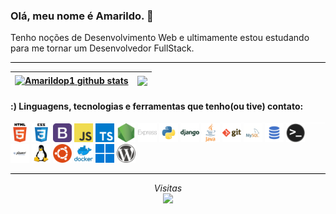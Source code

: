 ### Olá, meu nome é Amarildo. 👋

Tenho noções de Desenvolvimento Web e ultimamente estou estudando para me tornar um Desenvolvedor FullStack.

<!-- 
Linguagens, tecnologias e ferramentas que tenho(ou tive) contato: HTML5, CSS3, Bootstrap, JavaScript, Python, Django, SQL, Java, Git e GitHub, Visual Studio Code, Linux Ubuntu. 
-->

<!--
**Amarildop1/Amarildop1** is a ✨ _special_ ✨ repository because its `README.md` (this file) appears on your GitHub profile.

Here are some ideas to get you started:

- 🔭 I’m currently working on ...
- 🌱 I’m currently learning ...
- 👯 I’m looking to collaborate on ...
- 🤔 I’m looking for help with ...
- 💬 Ask me about ...
- 📫 How to reach me: ...
- 😄 Pronouns: ...
- ⚡ Fun fact: ...
-->

<hr style="background-color: black">

| <a href="https://github.com/Amarildop1/github-readme-stats"><img align="center" src="https://github-readme-stats.vercel.app/api?username=Amarildop1&show_icons=true&theme=dark&hide_border=true" alt="Amarildop1 github stats" /></a> | <a href="https://github.com/Amarildop1/github-readme-stats"><img align="center" src="https://github-readme-stats.vercel.app/api/top-langs/?username=Amarildop1&layout=compact&theme=dark&hide_border=true" /></a> |
| ------------- | ------------- | 


 #### :) Linguagens, tecnologias e ferramentas que tenho(ou tive) contato:

<hr style="background-color: white; margin: 0px;">
<code><img height="30" src="./imgs/html.png"></code>
<code><img height="30" src="./imgs/css.png"></code>
<code><img height="30" src="./imgs/bootstrap.png"></code>
<code><img height="30" src="./imgs/javascript.png"></code>
<code><img height="30" src="./imgs/typescript.png"></code>
<code><img height="30" src="./imgs/nodejs.png"></code>
<code><img height="30" src="./imgs/express.png"></code>
<code><img height="30" src="./imgs/python.png"></code>
<code><img height="30" src="./imgs/django.png"></code>
<code><img height="30" src="./imgs/java.png"></code>
<code><img height="30" src="./imgs/git.png"></code>
<code><img height="30" src="./imgs/mysql.png"></code>
<code><img height="30" src="./imgs/sql.png"></code>
<code><img height="30" src="./imgs/terminal.png"></code>
<code><img height="30" src="./imgs/jquery.png"></code>
<code><img height="30" src="./imgs/linux.png"></code>
<code><img height="30" src="./imgs/ubuntu.png"></code>
<code><img height="30" src="./imgs/docker.png"></code>
<code><img height="30" src="./imgs/windows.png"></code>
<code><img height="30" src="./imgs/wordpress.png"></code>
<hr style="background-color: black">

<p align="center"> 
 <em>Visitas</em><br>
  <img src="https://profile-counter.glitch.me/Lrssplx/count.svg" />
</p>
